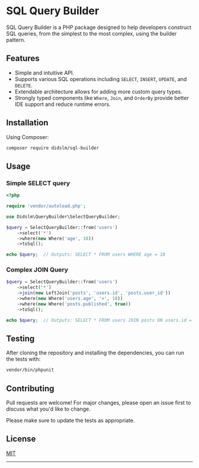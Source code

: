 # SQL Query Builder

SQL Query Builder is a PHP package designed to help developers construct SQL queries, from the simplest to the most complex, using the builder pattern.

## Features

- Simple and intuitive API.
- Supports various SQL operations including `SELECT`, `INSERT`, `UPDATE`, and `DELETE`.
- Extendable architecture allows for adding more custom query types.
- Strongly typed components like `Where`, `Join`, and `OrderBy` provide better IDE support and reduce runtime errors.

## Installation

Using Composer:

```bash
composer require didslm/sql-builder
```

## Usage

### Simple SELECT query

```php
<?php

require 'vendor/autoload.php';

use Didslm\QueryBuilder\SelectQueryBuilder;

$query = SelectQueryBuilder::from('users')
    ->select('*')
    ->where(new Where('age', 18))
    ->toSql();

echo $query;  // Outputs: SELECT * FROM users WHERE age = 18
```

### Complex JOIN Query

```php
$query = SelectQueryBuilder::from('users')
    ->select('*')
    ->join(new LeftJoin('posts', 'users.id', 'posts.user_id'))
    ->where(new Where('users.age', '>', 18))
    ->where(new Where('posts.published', true))
    ->toSql();

echo $query;  // Outputs: SELECT * FROM users JOIN posts ON users.id = posts.user_id WHERE users.age > 18 AND posts.published = true
```


## Testing

After cloning the repository and installing the dependencies, you can run the tests with:

```bash
vendor/bin/phpunit
```

## Contributing

Pull requests are welcome! For major changes, please open an issue first to discuss what you'd like to change.

Please make sure to update the tests as appropriate.

## License

[MIT](https://choosealicense.com/licenses/mit/)

---